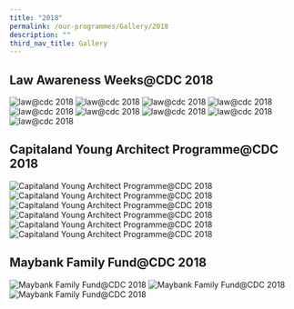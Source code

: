 ```yaml
---
title: "2018"
permalink: /our-programmes/Gallery/2018
description: ""
third_nav_title: Gallery
---
```

## Law Awareness Weeks@CDC 2018
![law@cdc 2018](/images/CDC%20Gallery/Law%20Awareness%20Weeks%202018/secdc_launch_law_awareness_week_mr_14-min.jpg)
![law@cdc 2018](/images/CDC%20Gallery/Law%20Awareness%20Weeks%202018/secdc_launch_law_awareness_week_mr_15-min.jpg)
![law@cdc 2018](/images/CDC%20Gallery/Law%20Awareness%20Weeks%202018/secdc_launch_law_awareness_week_mr_17-min.jpg)
![law@cdc 2018](/images/CDC%20Gallery/Law%20Awareness%20Weeks%202018/secdc_launch_law_awareness_week_mr_7-min.jpg)![law@cdc 2018](/images/CDC%20Gallery/Law%20Awareness%20Weeks%202018/secdc_launch_law_awareness_weeks_lr_101-min.jpg)
![law@cdc 2018](/images/CDC%20Gallery/Law%20Awareness%20Weeks%202018/secdc_launch_law_awareness_weeks_lr_108-min.jpg)
![law@cdc 2018](/images/CDC%20Gallery/Law%20Awareness%20Weeks%202018/secdc_launch_law_awareness_weeks_lr_164-min.jpg)
![law@cdc 2018](/images/CDC%20Gallery/Law%20Awareness%20Weeks%202018/secdc_launch_law_awareness_weeks_lr_206-min.jpg)
![law@cdc 2018](/images/CDC%20Gallery/Law%20Awareness%20Weeks%202018/secdc_launch_law_awareness_weeks_lr_95-min.jpg)
## Capitaland Young Architect Programme@CDC 2018
![Capitaland Young Architect Programme@CDC 2018](/images/CDC%20Gallery/Capitaland%20YAP%202018/348-min.jpg)
![Capitaland Young Architect Programme@CDC 2018](/images/CDC%20Gallery/Capitaland%20YAP%202018/355-min.jpg)
![Capitaland Young Architect Programme@CDC 2018](/images/CDC%20Gallery/Capitaland%20YAP%202018/img043-min.jpg)
![Capitaland Young Architect Programme@CDC 2018](/images/CDC%20Gallery/Capitaland%20YAP%202018/img073-min.jpg)![Capitaland Young Architect Programme@CDC 2018](/images/CDC%20Gallery/Capitaland%20YAP%202018/img085-min.jpg)
![Capitaland Young Architect Programme@CDC 2018](/images/CDC%20Gallery/Capitaland%20YAP%202018/img215---wide.jpg)
## Maybank Family Fund@CDC 2018
![ Maybank Family Fund@CDC 2018](/images/CDC%20Gallery/Maybank%20Family%20Fund%202018/maybank-1-wide-min.jpg)
![ Maybank Family Fund@CDC 2018](/images/CDC%20Gallery/Maybank%20Family%20Fund%202018/maybank-2-wide-min.jpg)
![ Maybank Family Fund@CDC 2018](/images/CDC%20Gallery/Maybank%20Family%20Fund%202018/maybank-4-wide-min.jpg)